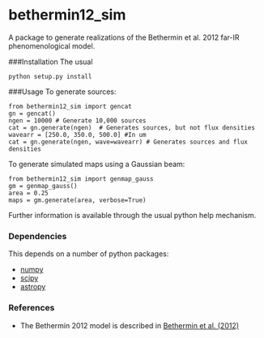 bethermin12_sim
=============================

A package to generate realizations of the Bethermin et al. 2012
far-IR phenomenological model.

###Installation
The usual

	python setup.py install

###Usage
To generate sources:

	from bethermin12_sim import gencat
	gn = gencat()
	ngen = 10000 # Generate 10,000 sources
	cat = gn.generate(ngen)  # Generates sources, but not flux densities
	wavearr = [250.0, 350.0, 500.0] #In um
	cat = gn.generate(ngen, wave=wavearr) # Generates sources and flux densities

To generate simulated maps using a Gaussian beam:

	from bethermin12_sim import genmap_gauss
	gm = genmap_gauss()
	area = 0.25
	maps = gm.generate(area, verbose=True)

Further information is available through the usual python help mechanism.

### Dependencies
This depends on a number of python packages:
* [numpy](http://www.numpy.org/)
* [scipy](http://www.scipy.org/)
* [astropy](http://www.astropy.org/)

### References
* The Bethermin 2012 model is described in
  [Bethermin et al. (2012)](http://dx.doi.org/10.1088/2041-8205/757/2/L23)





